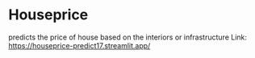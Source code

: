 # Houseprice
predicts the price of house based on the interiors or infrastructure
Link: https://houseprice-predict17.streamlit.app/
